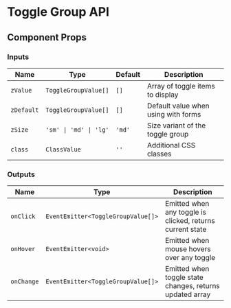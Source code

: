 # Toggle Group API

## Component Props

### Inputs

| Name       | Type                   | Default | Description                         |
| ---------- | ---------------------- | ------- | ----------------------------------- |
| `zValue`   | `ToggleGroupValue[]`   | `[]`    | Array of toggle items to display    |
| `zDefault` | `ToggleGroupValue[]`   | `[]`    | Default value when using with forms |
| `zSize`    | `'sm' \| 'md' \| 'lg'` | `'md'`  | Size variant of the toggle group    |
| `class`    | `ClassValue`           | `''`    | Additional CSS classes              |

### Outputs

| Name       | Type                               | Description                                               |
| ---------- | ---------------------------------- | --------------------------------------------------------- |
| `onClick`  | `EventEmitter<ToggleGroupValue[]>` | Emitted when any toggle is clicked, returns current state |
| `onHover`  | `EventEmitter<void>`               | Emitted when mouse hovers over any toggle                 |
| `onChange` | `EventEmitter<ToggleGroupValue[]>` | Emitted when toggle state changes, returns updated array  |
